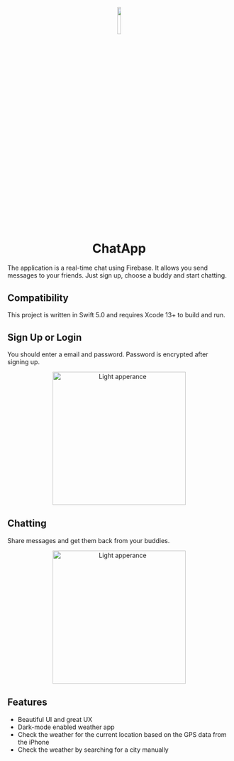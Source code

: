 <p align="center"><img width=12.5% src="https://user-images.githubusercontent.com/84686184/186276585-99db19d3-89bf-4ade-93a6-ab394e5cc660.png"></p>
<h1 align="center">ChatApp</h1>

The application is a real-time chat using Firebase. It allows you send messages to your friends. Just sign up, choose a buddy and start chatting.

## Compatibility

This project is written in Swift 5.0 and requires Xcode 13+ to build and run.

## Sign Up or Login

You should enter a email and password. Password is encrypted after signing up.

<p float="center" align="center">
  <img src="https://user-images.githubusercontent.com/84686184/186278320-ba9b5ca6-5424-415c-883c-1081ea523c15.png" alt="Light apperance" width="300"/>
</p>

## Chatting

Share messages and get them back from your buddies.

<p float="center" align="center">
  <img src="https://user-images.githubusercontent.com/84686184/186279757-cd0baa30-cd83-4206-80a0-c8bd9cdeede7.png" alt="Light apperance" width="300"/>
</p>


## Features
* Beautiful UI and great UX
* Dark-mode enabled weather app
* Check the weather for the current location based on the GPS data from the iPhone 
* Check the weather by searching for a city manually
